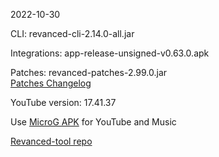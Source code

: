 2022-10-30
  
CLI: revanced-cli-2.14.0-all.jar  

Integrations: app-release-unsigned-v0.63.0.apk  

Patches: revanced-patches-2.99.0.jar  
[Patches Changelog](https://github.com/revanced/revanced-patches/releases/tag/v2.99.0)  

YouTube version: 17.41.37

Use [MicroG APK](https://github.com/inotia00/VancedMicroG/releases/latest/download/microg.apk) for YouTube and Music

[Revanced-tool repo](https://github.com/Kingsmanvn-Official/Revanced-tool)
